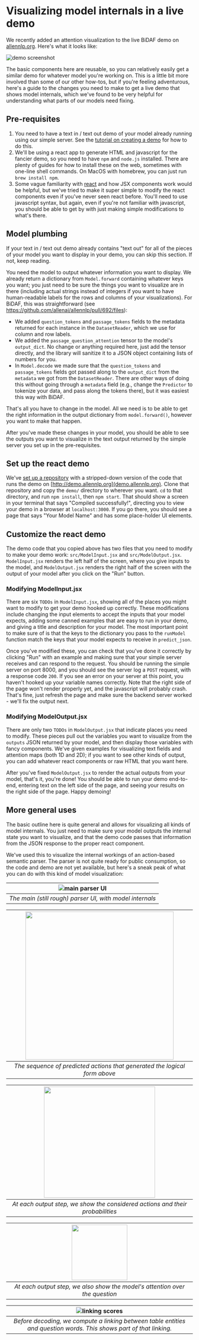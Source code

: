 # Visualizing model internals in a live demo

We recently added an attention visualization to the live BiDAF demo on
[allennlp.org](http://demo.allennlp.org/machine-comprehension).  Here's what it looks like:

![demo screenshot](visualization_images/bidaf_attention_demo.png)

The basic components here are reusable, so you can relatively easily get a similar demo for
whatever model you're working on.  This is a little bit more involved than some of our other
how-tos, but if you're feeling adventurous, here's a guide to the changes you need to make to get a
live demo that shows model internals, which we've found to be very helpful for understanding what
parts of our models need fixing.

## Pre-requisites

1. You need to have a text in / text out demo of your model already running using our simple
   server.  See the [tutorial on creating a
demo](../getting_started/making_predictions_and_creating_a_demo.md) for how to do this.
2. We'll be using a react app to generate HTML and javascript for the fancier demo, so you need to
   have `npm` and `node.js` installed.  There are plenty of guides for how to install these on the
web, sometimes with one-line shell commands.  On MacOS with homebrew, you can just run `brew
install npm`.
3. Some vague familiarity with [react](https://reactjs.org) and how JSX components work would be
   helpful, but we've tried to make it super simple to modify the react components even if you've
never seen react before.  You'll need to use javascript syntax, but again, even if you're not
familiar with javascript, you should be able to get by with just making simple modifications to
what's there.

## Model plumbing

If your text in / text out demo already contains "text out" for all of the pieces of your model
you want to display in your demo, you can skip this section.  If not, keep reading.

You need the model to output whatever information you want to display.  We already return a
dictionary from `Model.forward` containing whatever keys you want; you just need to be sure the
things you want to visualize are in there (including actual strings instead of integers if you want
to have human-readable labels for the rows and columns of your visualizations).  For BiDAF, this
was straightforward (see https://github.com/allenai/allennlp/pull/692/files):

- We added `question_tokens` and `passage_tokens` fields to the metadata returned for each
  instance in the `DatasetReader`, which we use for column and row labels.
- We added the `passage_question_attention` tensor to the model's `output_dict`.  No change or
  anything required here, just add the tensor directly, and the library will sanitize it to a JSON
object containing lists of numbers for you.
- In `Model.decode` we made sure that the `question_tokens` and `passage_tokens` fields got passed
  along to the `output_dict` from the `metadata` we got from the `DatasetReader`.  There are other
ways of doing this without going through a `metadata` field (e.g., change the `Predictor` to
tokenize your data, and pass along the tokens there), but it was easiest this way with BiDAF.

That's all you have to change in the model.  All we need is to be able to get the right information
in the output dictionary from `model.forward()`, however you want to make that happen.

After you've made these changes in your model, you should be able to see the outputs you want to
visualize in the text output returned by the simple server you set up in the pre-requisites.

## Set up the react demo

We've [set up a repository](https://github.com/allenai/allennlp-simple-server-visualization) with a
stripped-down version of the code that runs the demo on
[http://demo.allennlp.org](demo.allennlp.org).  Clone that repository and copy the `demo/`
directory to wherever you want.  `cd` to that directory, and run `npm install`, then `npm start`.
That should show a screen in your terminal that says "Compiled successfully!", directing you to
view your demo in a browser at `localhost:3000`.  If you go there, you should see a page that says
"Your Model Name" and has some place-holder UI elements.

## Customize the react demo

The demo code that you copied above has two files that you need to modify to make your demo work:
`src/ModelInput.jsx` and `src/ModelOutput.jsx`.  `ModelInput.jsx` renders the left half of the
screen, where you give inputs to the model, and `ModelOutput.jsx` renders the right half of the
screen with the output of your model after you click on the "Run" button.

### Modifying ModelInput.jsx

There are six `TODOs` in `ModelInput.jsx`, showing all of the places you might want to modify to
get your demo hooked up correctly.  These modifications include changing the input elements to
accept the inputs that your model expects, adding some canned examples that are easy to run in
your demo, and giving a title and description for your model.  The most important point to make
sure of is that the keys to the dictionary you pass to the `runModel` function match the keys that
your model expects to receive in `predict_json`.

Once you've modified these, you can check that you've done it correctly by clicking "Run" with an
example and making sure that your simple server receives and can respond to the request.  You
should be running the simple server on port 8000, and you should see the server log a `POST`
request, with a response code `200`.  If you see an error on your server at this point, you
haven't hooked up your variable names correctly.  Note that the right side of the page won't
render properly yet, and the javascript will probably crash.  That's fine, just refresh the page
and make sure the backend server worked - we'll fix the output next.

### Modifying ModelOutput.jsx

There are only two `TODOs` in `ModelOutput.jsx` that indicate places you need to modify.  These
pieces pull out the variables you want to visualize from the `outputs` JSON returned by your
model, and then display those variables with fancy components.  We've given examples for
visualizing text fields and attention maps (both 1D and 2D); if you want to see other kinds of
output, you can add whatever react components or raw HTML that you want here.

After you've fixed `ModelOutput.jsx` to render the actual outputs from your model, that's it,
you're done!  You should be able to run your demo end-to-end, entering text on the left side of
the page, and seeing your results on the right side of the page.  Happy demoing!

## More general uses

The basic outline here is quite general and allows for visualizing all kinds of model internals.
You just need to make sure your model outputs the internal state you want to visualize, and that
the demo code passes that information from the JSON response to the proper react component.

We've used this to visualize the internal workings of an action-based semantic parser.  The parser
is not quite ready for public consumption, so the code and demo are not yet available, but here's
a sneak peak of what you can do with this kind of model visualization:

|![main parser UI](visualization_images/wikitables_overview.png)|
|:--:|
| *The main (still rough) parser UI, with model internals* |

|<img src="visualization_images/predicted_actions.png" width="400" />|
|:--:|
| *The sequence of predicted actions that generated the logical form above* |

|<img src="visualization_images/action_detail.png" width="300" />|
|:--:|
| *At each output step, we show the considered actions and their probabilities* |

|<img src="visualization_images/action_detail_2.png" width="150" />|
|:--:|
| *At each output step, we also show the model's attention over the question* |

|![linking scores](visualization_images/linking_scores.png)|
|:--:|
| *Before decoding, we compute a linking between table entities and question words. This shows part of that linking.* |
